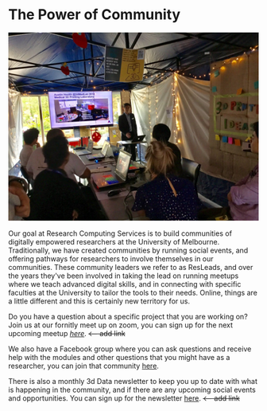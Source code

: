 # The Power of Community

![Co-founder of the Austin Hospital&apos;s 3d printing lab Jason Chuen presenting to our community ](.gitbook/assets/resbaz.jpg)

Our goal at Research Computing Services is to build communities of digitally empowered researchers at the University of Melbourne. Traditionally, we have created communities by running social events, and offering pathways for researchers to involve themselves in our communities. These community leaders we refer to as ResLeads, and over the years they've been involved in taking the lead on running meetups where we teach advanced digital skills, and in connecting with specific faculties at the University to tailor the tools to their needs. Online, things are a little different and this is certainly new territory for us.

Do you have a question about a specific project that you are working on? Join us at our fornitly meet up on zoom, you can sign up for the next upcoming meetup [_here_](learning-material/tinkercad/). ~~&lt;-- add link~~  
  
We also have a Facebook group where you can ask questions and receive help with the modules and other questions that you might have as a researcher, you can join that community [here](https://www.facebook.com/groups/unimelbnvivo).

There is also a monthly 3d Data newsletter to keep you up to date with what is happening in the community, and if there are any upcoming social events and opportunities. You can sign up for the newsletter [here](https://resbaz.us20.list-manage.com/subscribe?u=327379730541e10b4f7d8e236&id=f45691e329). ~~&lt;-- add link~~

